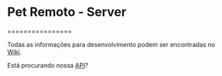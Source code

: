 # Pet Remoto - Server

================


Todas as informações para desenvolvimento podem ser encontradas no [Wiki](https://github.com/PetRemoto/petremoto-server/wiki).

Está procurando nossa [API](https://github.com/PetRemoto/petremoto-server/wiki/API)?
